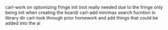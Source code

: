 carl-work on optomizing fringe init (not really needed due to the fringe only being init when creating the board)
carl-add min/max search fucntion in library dir
carl-look through prior homework and add things that could be added into the ai
